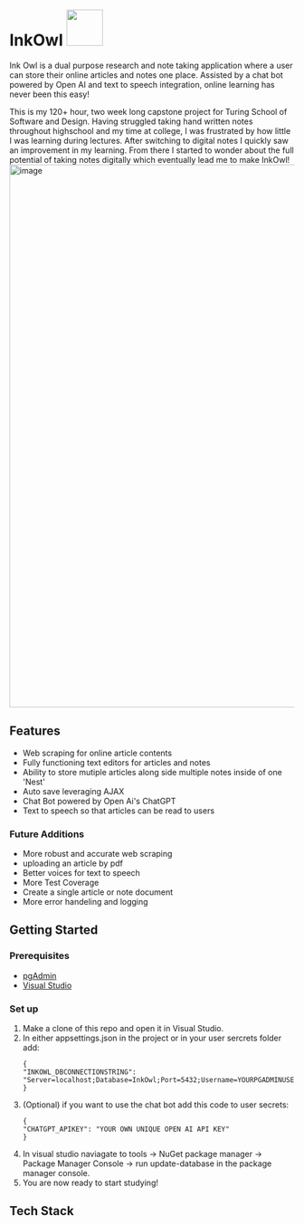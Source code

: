 # InkOwl <img width="64" height="64" src="https://github.com/Eli-J-Paris/InkOwl/assets/130601227/c3eaf981-8a7d-4993-9ea5-d168bfe21437">
Ink Owl is a dual purpose research and note taking application where a user can store their online articles and notes one place. Assisted by a chat bot powered by Open AI and text to speech integration, online learning has never been this easy! 

This is my 120+ hour, two week long capstone project for Turing School of Software and Design. Having struggled taking hand written notes throughout highschool and my time at college, I was frustrated by how little I was learning during lectures. After switching to digital notes I quickly saw an improvement in my learning. From there I started to wonder about the full potential of taking notes digitally which eventually lead me to make InkOwl!
<img width="960" alt="image" src="https://github.com/Eli-J-Paris/InkOwl/assets/130601227/7aa3d8de-d484-4d46-a28a-3c856f69e5a6">


## Features
- Web scraping for online article contents
- Fully functioning text editors for articles and notes
- Ability to store mutiple articles along side multiple notes inside of one 'Nest'
- Auto save leveraging AJAX
- Chat Bot powered by Open Ai's ChatGPT
- Text to speech so that articles can be read to users 
### Future Additions
- More robust and accurate web scraping
- uploading an article by pdf
- Better voices for text to speech
- More Test Coverage
- Create a single article or note document
- More error handeling and logging
## Getting Started

### Prerequisites
* [pgAdmin](https://www.pgadmin.org/)
* [Visual Studio](https://visualstudio.microsoft.com/)

### Set up
1. Make a clone of this repo and open it in Visual Studio.
2. In either appsettings.json in the project or in your user sercrets folder add:
   ```
   {
   "INKOWL_DBCONNECTIONSTRING": "Server=localhost;Database=InkOwl;Port=5432;Username=YOURPGADMINUSERNAME;Password=YOURPGADMINPASSWORD",
   }
   ```
3. (Optional) if you want to use the chat bot add this code to user secrets:
    ```
   {
   "CHATGPT_APIKEY": "YOUR OWN UNIQUE OPEN AI API KEY"
   }
   ```
 4. In visual studio naviagate to tools -> NuGet package manager -> Package Manager Console -> run update-database in the package manager console.
 5. You are now ready to start studying!

## Tech Stack



